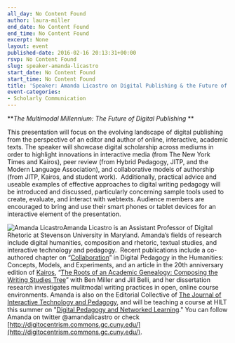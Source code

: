 ```yaml
---
all_day: No Content Found
author: laura-miller
end_date: No Content Found
end_time: No Content Found
excerpt: None
layout: event
published-date: 2016-02-16 20:13:31+00:00
rsvp: No Content Found
slug: speaker-amanda-licastro
start_date: No Content Found
start_time: No Content Found
title: 'Speaker: Amanda Licastro on Digital Publishing & the Future of Scholarly Communication'
event-categories:
- Scholarly Communication
---
```


**_The Multimodal Millennium: The Future of Digital Publishing_ **

This presentation will focus on the evolving landscape of digital publishing from the perspective of an editor and author of online, interactive, academic texts. The speaker will showcase digital scholarship across mediums in order to highlight innovations in interactive media (from The New York Times and Kairos), peer review (from Hybrid Pedagogy, JITP, and the Modern Language Association), and collaborative models of authorship (from JITP, Kairos, and student work).  Additionally, practical advice and useable examples of effective approaches to digital writing pedagogy will be introduced and discussed, particularly concerning sample tools used to create, evaluate, and interact with webtexts. Audience members are encouraged to bring and use their smart phones or tablet devices for an interactive element of the presentation.

![Amanda Licastro](http://scholarslab.org/wp-content/uploads/2016/02/licastro_headshot_remix-110x110.jpeg)Amanda Licastro is an Assistant Professor of Digital Rhetoric at Stevenson University in Maryland. Amanda’s fields of research include digital humanities, composition and rhetoric, textual studies, and interactive technology and pedagogy.  Recent publications include a co-authored chapter on “[Collaboration](https://digitalpedagogy.commons.mla.org/keywords/collaboration/)” in Digital Pedagogy in the Humanities: Concepts, Models, and Experiments, and an article in the 20th anniversary edition of [Kairos](http://kairos.technorhetoric.net/), “[The Roots of an Academic Genealogy: Composing the Writing Studies Tree](http://kairos.technorhetoric.net/20.2/topoi/miller-et-al/index.html)” with Ben Miller and Jill Belli, and her dissertation research investigates mulitmodal writing practices in open, online course environments. Amanda is also on the Editorial Collective of [The Journal of Interactive Technology and Pedagogy](http://jitp.commons.gc.cuny.edu/), and will be teaching a course at HILT this summer on "[Digital Pedagogy and Networked Learning](http://www.dhtraining.org/hilt2016/course/digital-pedagogy-networked-learning/)." You can follow Amanda on twitter @amandalicastro or check [http://digitocentrism.commons.gc.cuny.edu/](http://digitocentrism.commons.gc.cuny.edu/).
